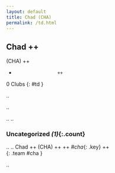 ```yaml
---
layout: default
title: Chad (CHA)
permalink: /td.html
---
```



## Chad   ++
(CHA)  ++
-                     ++
0 Clubs
{: #td }


.. 




.. 




.. 
.. 


### Uncategorized _(1)_{:.count}


..
..
Chad  ++
 (CHA) ++
 ++
_#cha_{: .key} ++
<br>
{: .team #cha }




.. 
 
